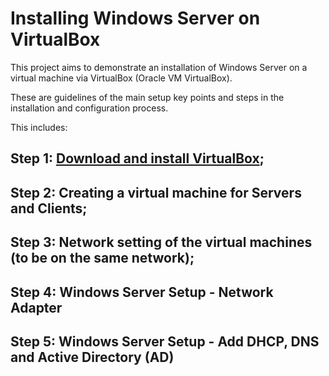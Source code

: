 # Installing Windows Server on VirtualBox

This project aims to demonstrate an installation of Windows Server on a virtual machine via VirtualBox (Oracle VM VirtualBox).

These are guidelines of the main setup key points and steps in the installation and configuration process.



This includes:

## Step 1: [Download and install VirtualBox](https://github.com/tbachvarova/Installing-Windows-Server-on-VirtualBox/blob/main/step_01.md);
## Step 2: Creating a virtual machine for Servers and Clients;
## Step 3: Network setting of the virtual machines (to be on the same network);
## Step 4: Windows Server Setup - Network Adapter

## Step 5: Windows Server Setup - Add DHCP, DNS and Active Directory (AD)
